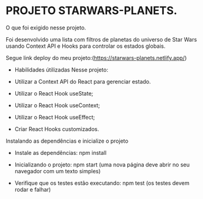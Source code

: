 # PROJETO STARWARS-PLANETS.

O que foi exigido nesse projeto.

Foi desenvolvido uma lista com filtros de planetas do universo de Star Wars usando Context API e Hooks para controlar os estados globais.

Segue link deploy do meu projeto:(https://starwars-planets.netlify.app/)

* Habilidades útilizadas Nesse projeto:

* Utilizar a Context API do React para gerenciar estado.
* Utilizar o React Hook useState;
* Utilizar o React Hook useContext;
* Utilizar o React Hook useEffect;
* Criar React Hooks customizados.

Instalando as dependências e inicialize o projeto

* Instale as dependências:
npm install

* Inicializando o projeto:
npm start (uma nova página deve abrir no seu navegador com um texto simples)

* Verifique que os testes estão executando:
npm test (os testes devem rodar e falhar)
